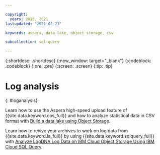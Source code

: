 ```yaml
---

copyright:
  years: 2018, 2021
lastupdated: "2021-02-23"

keywords: aspera, data lake, object storage, csv

subcollection: sql-query

---
```


{:shortdesc: .shortdesc}
{:new_window: target="_blank"}
{:codeblock: .codeblock}
{:pre: .pre}
{:screen: .screen}
{:tip: .tip}

# Log analysis
{: #loganalysis}

Learn how to use the Aspera high-speed upload feature of {{site.data.keyword.cos_full}} and how to analyze statistical data in CSV format with [Build a data lake using Object Storage](/docs/solution-tutorials?topic=solution-tutorials-smart-data-lake).

Learn how to revive your archives to work on log data from {{site.data.keyword.la_full}} by using {{site.data.keyword.sqlquery_full}} with [Analyze LogDNA Log Data on IBM Cloud Object Storage Using IBM Cloud SQL Query](https://www.ibm.com/cloud/blog/analyze-logdna-log-data-on-ibm-cloud-object-storage-using-ibm-cloud-sql-query).
